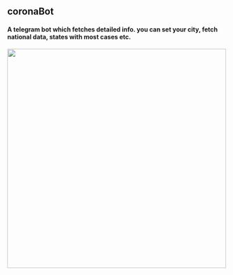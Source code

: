 ## coronaBot
#### A telegram bot which fetches detailed info. you can set your city, fetch national data, states with most cases etc.


<img align="left" src="https://i.imgur.com/ck8YxMq.png" width="500px"/>
